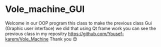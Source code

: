 # Vole_machine_GUI
Welcome in our OOP program
this class to make the previous class Gui (Graphic user interface) we did that using Qt frame work 
you can see the previous class in my repositry https://github.com/Yousef-karem/Vole_Machine
Thank you 😊
